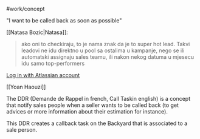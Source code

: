 #work/concept

"I want to be called back as soon as possible"

[[Natasa Bozic|Natasa]]:

> ako oni to checkiraju, to je nama znak da je to super hot lead. Takvi leadovi ne idu direktno u pool sa ostalima u kampanje, nego se ili automatski assignaju sales teamu, ili nakon nekog datuma u mjesecu idu samo top-performers

[Log in with Atlassian account](https://avivgroup.atlassian.net/wiki/spaces/AO/pages/559743629/BY+-+How+DDR+call+tasks+attribution+works)

[[Yoan Haouzi]]

The DDR (Demande de Rappel in french, Call Taskin english) is a concept that notify sales people when a seller wants to be called back (to get advices or more information about their estimation for instance). 

This DDR creates a callback task on the Backyard that is associated to a sale person. 
